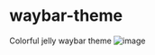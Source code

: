 # waybar-theme

Colorful jelly waybar theme
![image](https://github.com/DreamMaoMao/waybar-theme/assets/30348075/d8343420-f2a9-40a7-b32a-1e4cbef66eda)
